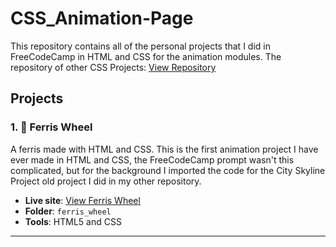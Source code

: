 # CSS_Animation-Page

This repository contains all of the personal projects that I did in FreeCodeCamp in HTML and CSS for the animation modules.
The repository of other CSS Projects: [View Repository](https://m-valdy.github.io/CSS_Recipe-Page)

## Projects

### 1. 🎡 Ferris Wheel

A ferris made with HTML and CSS. This is the first animation project I have ever made in HTML and CSS, the FreeCodeCamp prompt wasn't this complicated, but for the background I imported the code for the City Skyline Project old project I did in my other repository.

- **Live site**: [View Ferris Wheel](https://m-valdy.github.io/CSS_Recipe-Page/ferris_wheel/index.html)
- **Folder**: `ferris_wheel`
- **Tools**: HTML5 and CSS

---
